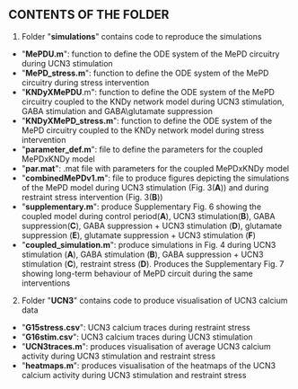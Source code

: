 ## CONTENTS OF THE FOLDER 
1. Folder "**simulations**" contains code to reproduce the simulations
 - "**MePDU.m**": function to define the ODE system of the MePD circuitry during UCN3 stimulation
- "**MePD_stress.m**": function to define the ODE system of the MePD circuitry during stress intervention 
- "**KNDyXMePDU**.m": function to define the ODE system of the MePD circuitry coupled to the KNDy network model during UCN3 stimulation, GABA stimulation and GABA\glutamate suppression
- "**KNDyXMePD_stress.m**": function to define the ODE system of the MePD circuitry coupled to the KNDy network model during stress intervention
- "**parameter_def.m**": file to define the parameters for the coupled MePDxKNDy model
- "**par.mat**": .mat file with parameters for the coupled MePDxKNDy model
- "**combinedMePDv1.m**": file to produce figures depicting the simulations of the MePD model during UCN3 stimulation (Fig. 3(**A**)) and during restraint stress intervention (Fig. 3(**B**))
- "**supplementary.m**": produce Supplementary Fig. 6 showing the coupled model during control period(**A**), UCN3 stimulation(**B**), GABA suppression(**C**), GABA suppression + UCN3 stimulation (**D**), glutamate suppression (**E**), glutamate suppression + UCN3 stimulation (**F**)
- "**coupled_simulation.m**": produce simulations in Fig. 4 during UCN3 stimulation (**A**), GABA stimulation (**B**), GABA suppression + UCN3 stimulation (**C**), restraint stress (**D**). Produces the Supplementary Fig. 7 showing long-term behaviour of MePD circuit during the same interventions
2. Folder "**UCN3**" contains code to produce visualisation of UCN3 calcium data 
- "**G15stress.csv**": UCN3 calcium traces during restraint stress
- "**G16stim.csv**": UCN3 calcium traces during UCN3 stimulation 
- "**UCN3traces.m**": produces visualisation of average UCN3 calcium activity during UCN3 stimulation and restraint stress 
- "**heatmaps.m**": produces visualisation of the heatmaps of the UCN3 calcium activity during UCN3 stimulation and restraint stress 
